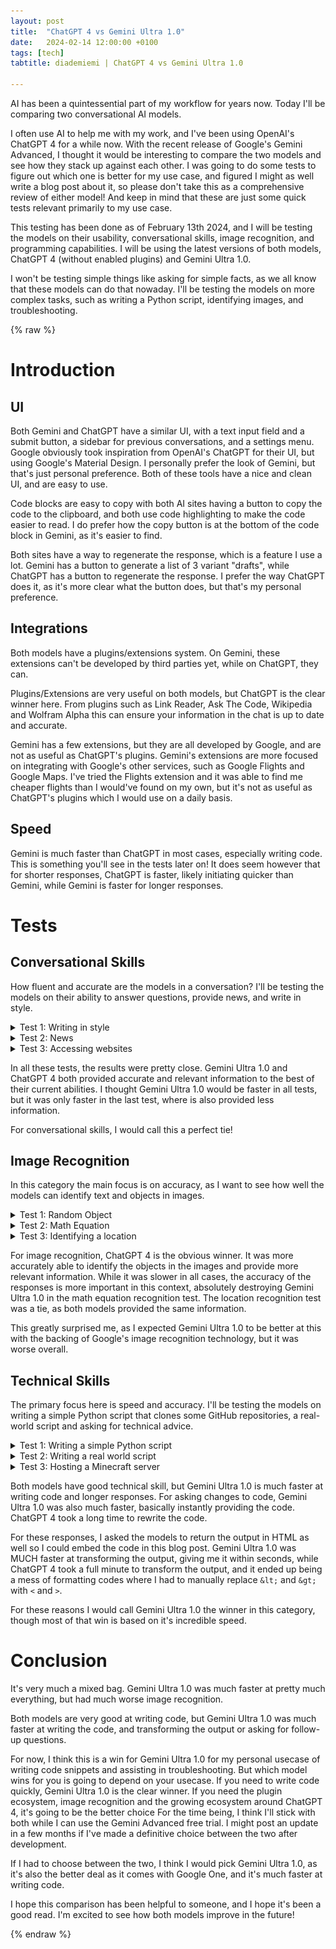 ```yaml
---
layout: post
title:  "ChatGPT 4 vs Gemini Ultra 1.0"
date:   2024-02-14 12:00:00 +0100
tags: [tech]
tabtitle: diademiemi | ChatGPT 4 vs Gemini Ultra 1.0

---
```


AI has been a quintessential part of my workflow for years now. Today I'll be comparing two conversational AI models.

I often use AI to help me with my work, and I've been using OpenAI's ChatGPT 4 for a while now. With the recent release of Google's Gemini Advanced, I thought it would be interesting to compare the two models and see how they stack up against each other. I was going to do some tests to figure out which one is better for my use case, and figured I might as well write a blog post about it, so please don't take this as a comprehensive review of either model! And keep in mind that these are just some quick tests relevant primarily to my use case.

This testing has been done as of February 13th 2024, and I will be testing the models on their usability, conversational skills, image recognition, and programming capabilities. I will be using the latest versions of both models, ChatGPT 4 (without enabled plugins) and Gemini Ultra 1.0.

I won't be testing simple things like asking for simple facts, as we all know that these models can do that nowaday. I'll be testing the models on more complex tasks, such as writing a Python script, identifying images, and troubleshooting.

{% raw %}

# Introduction

## UI

Both Gemini and ChatGPT have a similar UI, with a text input field and a submit button, a sidebar for previous conversations, and a settings menu.
Google obviously took inspiration from OpenAI's ChatGPT for their UI, but using Google's Material Design. I personally prefer the look of Gemini, but that's just personal preference. Both of these tools have a nice and clean UI, and are easy to use.

Code blocks are easy to copy with both AI sites having a button to copy the code to the clipboard, and both use code highlighting to make the code easier to read. I do prefer how the copy button is at the bottom of the code block in Gemini, as it's easier to find.

Both sites have a way to regenerate the response, which is a feature I use a lot. Gemini has a button to generate a list of 3 variant "drafts", while ChatGPT has a button to regenerate the response. I prefer the way ChatGPT does it, as it's more clear what the button does, but that's my personal preference.

## Integrations

Both models have a plugins/extensions system. On Gemini, these extensions can't be developed by third parties yet, while on ChatGPT, they can. 

Plugins/Extensions are very useful on both models, but ChatGPT is the clear winner here. From plugins such as Link Reader, Ask The Code, Wikipedia and Wolfram Alpha this can ensure your information in the chat is up to date and accurate. 

Gemini has a few extensions, but they are all developed by Google, and are not as useful as ChatGPT's plugins. Gemini's extensions are more focused on integrating with Google's other services, such as Google Flights and Google Maps. I've tried the Flights extension and it was able to find me cheaper flights than I would've found on my own, but it's not as useful as ChatGPT's plugins which I would use on a daily basis.

## Speed

Gemini is much faster than ChatGPT in most cases, especially writing code. This is something you'll see in the tests later on! It does seem however that for shorter responses, ChatGPT is faster, likely initiating quicker than Gemini, while Gemini is faster for longer responses.

# Tests

## Conversational Skills
How fluent and accurate are the models in a conversation? I'll be testing the models on their ability to answer questions, provide news, and write in style.

<details><summary>Test 1: Writing in style</summary>

<div style="border: 1px solid #aaaaff; padding: 20px; border-radius: 10px; background-color: #15151f; color: #fff; margin-bottom: 25px; display: flex; align-items: center; justify-content: space-between;"> 
  <div style="flex-grow: 1; margin-right: 20px;"> 
    <h2 style="margin-top: 0; margin-bottom: 10px;">Prompt</h2> 
    <p style="color: #fff; margin-top: 0;">Write a haiku where every other sentence ends with an "e", and the letter "n" may not be used</p> 
  </div> 
</div>

<div style="border: 1px solid #3080f3; padding: 20px; border-radius: 10px; background-color: #15151f; color: #fff; margin-bottom: 25px;">
    <h2 style="color: #3080f3">Gemini Ultra 1.0</h2>
    <p>Warmth of summer's day,</p>
    <p>Birds softly chirp a sweet tune,</p>
    <p>Lazy clouds drift by.</p>
    <div style="margin-top: 20px; padding: 10px; background-color: #000000; border-radius: 5px; border-left: 5px solid #3080f3; font-size: 0.9em;">
        <strong>Response Time:</strong> <span style="color: #ccc;">5.75 seconds</span>
    </div>
</div>

<div style="border: 1px solid #75ac9d; padding: 20px; border-radius: 10px; background-color: #15151f; color: #fff; margin-bottom: 25px;">
    <h2 style="color: #75ac9d">ChatGPT 4</h2>
    <p>Whispers of the breeze,</p>
    <p>A quiet lake does embrace,</p>
    <p>Stars gleam, pure and free.</p>
    <div style="margin-top: 20px; padding: 10px; background-color: #000000; border-radius: 5px; border-left: 5px solid #75ac9d; font-size: 0.9em;">
        <strong>Response Time:</strong> <span style="color: #ccc;">3.5 seconds</span>
    </div>
</div>
<p>Here I wanted to see if the models would conform to my restrictions. Neither conformed to the restriction to not use the letter "n"! It just goes to show that even the most advanced AI models can't always follow instructions well when they contrast to the model's training data. This isn't really a useful test, but I wanted to lead with something simple.</p>
<p>Surprisingly, ChatGPT 4 was noticably faster in this test, which I don't see replicated in longer responses. </p>

<hr>

</details>

<details><summary>Test 2: News</summary>

<div style="border: 1px solid #aaaaff; padding: 20px; border-radius: 10px; background-color: #15151f; color: #fff; margin-bottom: 25px; display: flex; align-items: center; justify-content: space-between;"> 
  <div style="flex-grow: 1; margin-right: 20px;"> 
    <h2 style="margin-top: 0; margin-bottom: 10px;">Prompt</h2> 
    <p style="color: #fff; margin-top: 0;">Show me todays news in The Netherlands. Also, who won the superbowl yesterday?</p> 
  </div> 
</div>

<div style="border: 1px solid #3080f3; padding: 20px; border-radius: 10px; background-color: #15151f; color: #fff; margin-bottom: 25px;">
    <h2 style="color: #3080f3">Gemini Ultra 1.0</h2>
    <p>Absolutely! To get you the best information, here's a breakdown of where you can find the news you're looking for:</p>
    <p>Today's News in The Netherlands</p>
    <p> News Aggregators: These websites pull news stories from multiple sources and provide an overview of current events.</p>
    <p>     NU.nl: [https://www.nu.nl/](https://www.nu.nl/) (Dutch)</p>
    <p>     NOS.nl: [https://nos.nl/](https://nos.nl/) (Dutch)</p>
    <p>     Google News Netherlands Edition: [https://news.google.com/](https://news.google.com/) - set your location to the Netherlands</p>
    <p> Major Newspapers: These well-established papers offer national and international news with specific regional sections.</p> 
    <p>     De Telegraaf: [https://www.telegraaf.nl/](https://www.telegraaf.nl/) (Dutch)</p>
    <p>     De Volkskrant: [https://www.volkskrant.nl/](https://www.volkskrant.nl/) (Dutch) </p>
    <p>     NRC Handelsblad: [https://www.nrc.nl/](https://www.nrc.nl/) (Dutch)</p>
    <p>Super Bowl Winner</p>
    <p> The Kansas City Chiefs won Super Bowl LVIII yesterday. They defeated the San Francisco 49ers in overtime with a score of 25-22.</p>
    <p>Let me know if you'd like more specific news categories (sports, business, etc.) and I can suggest tailored sources!</p>
    <div style="margin-top: 20px; padding: 10px; background-color: #000000; border-radius: 5px; border-left: 5px solid #3080f3; font-size: 0.9em;">
        <strong>Response Time:</strong> <span style="color: #ccc;">15.5 seconds</span>
    </div>
</div>

<div style="border: 1px solid #75ac9d; padding: 20px; border-radius: 10px; background-color: #15151f; color: #fff; margin-bottom: 25px;">
    <h2 style="color: #75ac9d">ChatGPT 4</h2>
    <p>For today's news in The Netherlands, I found various articles but couldn't specify the details due to the browsing tool limitations. However, you can stay updated on current events in The Netherlands by visiting reputable news websites such as NOS.nl, NU.nl, or DutchNews.nl.</p>
    <p>As for the Super Bowl, the Kansas City Chiefs won Super Bowl LVIII, defeating the San Francisco 49ers with a score of 25-22 in overtime.</p>
    <div style="margin-top: 20px; padding: 10px; background-color: #000000; border-radius: 5px; border-left: 5px solid #75ac9d; font-size: 0.9em;">
        <strong>Response Time:</strong> <span style="color: #ccc;">14 seconds</span>
    </div>
</div>
<p>Neither models could show the news here with the additional second question, though both recommended me news sites. This does surprise me, as I would've guessed Google would integrate Gemini with Google News! </p>
<p>When just asking the models the news and not adding an additional Super Bowl question, I could get ChatGPT 4 to show me the news, using Bing for search. This showed accurate news summaries, but I couldn't get Gemini to show me the news. </p>
<p>Both models gave an accurate result for the Super Bowl winner, providing a source too. But Gemini Ultra 1.0 gave more detailed information about where to find news in The Netherlands. I consider this tied. </p>

<hr>

</details>

<details><summary>Test 3: Accessing websites</summary>

<div style="border: 1px solid #aaaaff; padding: 20px; border-radius: 10px; background-color: #15151f; color: #fff; margin-bottom: 25px; display: flex; align-items: center; justify-content: space-between;"> 
  <div style="flex-grow: 1; margin-right: 20px;"> 
    <h2 style="margin-top: 0; margin-bottom: 10px;">Prompt</h2> 
    <p style="color: #fff; margin-top: 0;">What kind of website is https://diademiemi.me/? Who is the author?</p> 
  </div> 
</div>

<div style="border: 1px solid #3080f3; padding: 20px; border-radius: 10px; background-color: #15151f; color: #fff; margin-bottom: 25px;">
    <h2 style="color: #3080f3">Gemini Ultra 1.0</h2>
    <p>This is a personal website of a DevOps Engineer named Emilia, also known as Jasmine or diademiemi. She is 19 years old and from the Netherlands. Her interests include DevOps tools, 3D printing, coding, and gaming.</p>
    <div style="margin-top: 20px; padding: 10px; background-color: #000000; border-radius: 5px; border-left: 5px solid #3080f3; font-size: 0.9em;">
        <strong>Response Time:</strong> <span style="color: #ccc;">7.25 seconds</span>
    </div>
</div>

<div style="border: 1px solid #75ac9d; padding: 20px; border-radius: 10px; background-color: #15151f; color: #fff; margin-bottom: 25px;">
    <h2 style="color: #75ac9d">ChatGPT 4</h2>
    <p>The website diademiemi.me is a personal website of someone who goes by the names Emilia or Jasmine, and uses the username "diademiemi." This individual identifies with the pronouns they/them and she/her, is 19 years old, and hails from the Netherlands. The site showcases their interests in DevOps tools like Ansible, Terraform, and Kubernetes, and highlights their work as a DevOps Engineer. Additionally, it reflects their hobbies, which include 3D printing, coding, and gaming.</p>
    <div style="margin-top: 20px; padding: 10px; background-color: #000000; border-radius: 5px; border-left: 5px solid #75ac9d; font-size: 0.9em;">
        <strong>Response Time:</strong> <span style="color: #ccc;">11.5 seconds</span>
    </div>
</div>
<p>Both models were able to correctly identify the website and the author. Gemini Ultra 1.0 was faster and more concise, while ChatGPT 4 provided more detailed information. Honestly I would call this a tie. </p>

<hr>

</details>

In all these tests, the results were pretty close. Gemini Ultra 1.0 and ChatGPT 4 both provided accurate and relevant information to the best of their current abilities. I thought Gemini Ultra 1.0 would be faster in all tests, but it was only faster in the last test, where is also provided less information.

For conversational skills, I would call this a perfect tie!

## Image Recognition
In this category the main focus is on accuracy, as I want to see how well the models can identify text and objects in images.

<details><summary>Test 1: Random Object</summary>

<div style="border: 1px solid #aaaaff; padding: 20px; border-radius: 10px; background-color: #15151f; color: #fff; margin-bottom: 25px; display: flex; align-items: center; justify-content: space-between;"> 
  <div style="flex-grow: 1; margin-right: 20px;"> 
    <h2 style="margin-top: 0; margin-bottom: 10px;">Prompt</h2> 
    <p style="color: #fff; margin-top: 0;">What is this?</p> 
  </div> 
  <div class="image-container">
    <img src="/assets/img/blog/photo-water-bottle.jpg" title="Water Bottle" alt="Plastic Water bottle with the text 'Prevent Cancer Foundation' and 'AGDQ 2924'" style="max-height: 128px; border-radius: 10px; flex-shrink: 0;"> 
  </div>
</div>

<div style="border: 1px solid #3080f3; padding: 20px; border-radius: 10px; background-color: #15151f; color: #fff; margin-bottom: 25px;">
    <h2 style="color: #3080f3">Gemini Ultra 1.0</h2>
    <p>The object is a green reusable water bottle with the text "prevent cancer" and "FOUNDATION 2024" written on it. It appears to be made of metal and has a screw-on lid. Reusable water bottles are becoming increasingly popular as people look for ways to reduce their environmental impact. They are also a good way to save money on bottled water.</p>
    <p>I cannot provide any information about the specific foundation or the campaign to prevent cancer that is mentioned on the water bottle. If you would like to learn more, you could try searching for the foundation name or the phrase "prevent cancer foundation 2024" online.</p>
    <div style="margin-top: 20px; padding: 10px; background-color: #000000; border-radius: 5px; border-left: 5px solid #3080f3; font-size: 0.9em;">
        <strong>Response Time:</strong> <span style="color: #ccc;">9.5 seconds</span>
    </div>
</div>

<div style="border: 1px solid #75ac9d; padding: 20px; border-radius: 10px; background-color: #15151f; color: #fff; margin-bottom: 25px;">
    <h2 style="color: #75ac9d">ChatGPT 4</h2>
    <p>The image shows a bright green sports water bottle with a white cap. The bottle has text printed on it which reads "prevent cancer foundation AGDQ 2021." AGDQ likely stands for Awesome Games Done Quick, which is a charity speedrunning marathon that raises money for the Prevent Cancer Foundation. The water bottle seems to be a piece of merchandise related to that event from the year 2021.</p>
    <div style="margin-top: 20px; padding: 10px; background-color: #000000; border-radius: 5px; border-left: 5px solid #75ac9d; font-size: 0.9em;">
        <strong>Response Time:</strong> <span style="color: #ccc;">11.5 seconds</span>
    </div>
</div>
<p>The picture is of a water bottle with the text "Prevent Cancer Foundation" and "AGDQ 2024" on it. The responses from either model have flaws, so I would call this a loss for both models. Both were able to correctly identify the model as a water bottle, but neither correctly read the text. This is unsurprising, as the teext are both from logos with intricate fonts. </p>
<p>Gemini Ultra 1.0 incorrectly identified the bottle as metal, while ChatGPT 4 correctly identified it as a green sports bottle. ChatGPT 4 also correctly identified the bottle as a piece of merchandise from the charity event AGDQ, however it got the year wrong, it should be 2024, not 2021.</p>

<hr>

</details>

<details><summary>Test 2: Math Equation</summary>

<div style="border: 1px solid #aaaaff; padding: 20px; border-radius: 10px; background-color: #15151f; color: #fff; margin-bottom: 25px; display: flex; align-items: center; justify-content: space-between;"> 
  <div style="flex-grow: 1; margin-right: 20px;"> 
    <h2 style="margin-top: 0; margin-bottom: 10px;">Prompt</h2> 
    <p style="color: #fff; margin-top: 0;">What is this?</p> 
  </div> 
  <div class="image-container">
    <img src="/assets/img/blog/photo-math-equation.jpg" title="Water Bottle" alt="Plastic Water bottle with the text 'Prevent Cancer Foundation' and 'AGDQ 2924'" style="max-height: 128px; border-radius: 10px; flex-shrink: 0;">
  </div>
</div>


<div style="border: 1px solid #3080f3; padding: 20px; border-radius: 10px; background-color: #15151f; color: #fff; margin-bottom: 25px;">
    <h2 style="color: #3080f3">Gemini Ultra 1.0</h2>
    <p>Sure, the answer is 8.33.  The question is 100 divided by 12.  100 divided by 12 is 8.3333..., which rounds down to 8.33 to two decimal places.</p>
    <div style="margin-top: 20px; padding: 10px; background-color: #000000; border-radius: 5px; border-left: 5px solid #3080f3; font-size: 0.9em;">
        <strong>Response Time:</strong> <span style="color: #ccc;">17.5 seconds</span>
    </div>
</div>

<div style="border: 1px solid #75ac9d; padding: 20px; border-radius: 10px; background-color: #15151f; color: #fff; margin-bottom: 25px;">
    <h2 style="color: #75ac9d">ChatGPT 4</h2>
    <p>The answer to the mathematical expression, rounded to two decimal places, is 27.26. ​​</p>
    <div style="margin-top: 20px; padding: 10px; background-color: #000000; border-radius: 5px; border-left: 5px solid #75ac9d; font-size: 0.9em;">
        <strong>Response Time:</strong> <span style="color: #ccc;">28.5 seconds</span>
    </div>
</div>

<p>The correct equation here is "(100 - 41/2) / 35  12", with the correct result being 27.26.</p>
<p>Gemini Ultra 1.0 completely misses the mark here. It doesn't even come close to recognising the text correctly. Meanwhile, ChatGPT correctly identifies the formula and even shows the Python code it used to calculate the result.</p>

<hr>

</details>

<details><summary>Test 3: Identifying a location</summary>

<div style="border: 1px solid #aaaaff; padding: 20px; border-radius: 10px; background-color: #15151f; color: #fff; margin-bottom: 25px; display: flex; align-items: center; justify-content: space-between;"> 
  <div style="flex-grow: 1; margin-right: 20px;"> 
    <h2 style="margin-top: 0; margin-bottom: 10px;">Prompt</h2> 
    <p style="color: #fff; margin-top: 0;">Where is this?</p> 
  </div> 
  <div class="image-container">
    <img src="https://upload.wikimedia.org/wikipedia/commons/5/51/Duquesne_Incline_%2850076338942%29_%28cropped%29.jpg" title="Water Bottle" alt="Plastic Water bottle with the text 'Prevent Cancer Foundation' and 'AGDQ 2924'" style="max-height: 128px; border-radius: 10px; flex-shrink: 0;"> 
  </div>
</div>

<div style="border: 1px solid #3080f3; padding: 20px; border-radius: 10px; background-color: #15151f; color: #fff; margin-bottom: 25px;">
    <h2 style="color: #3080f3">Gemini Ultra 1.0</h2>
    <p>Based on the image you sent, the skyline appears to be that of Pittsburgh, Pennsylvania, USA, with the Roberto Clemente Bridge in the foreground. The bridge spans the Allegheny River, and in the background you can see some of the city's skyscrapers, including The U.S. Steel Tower, PPG Place and One PNC Plaza.</p>
    <p>It is possible that the image is of another city with a similar appearance, but Pittsburgh is the most likely location.</p>
    <p>Let me know if you have any other questions.</p>
    <div style="margin-top: 20px; padding: 10px; background-color: #000000; border-radius: 5px; border-left: 5px solid #3080f3; font-size: 0.9em;">
        <strong>Response Time:</strong> <span style="color: #ccc;">11 seconds</span>
    </div>
</div>

<div style="border: 1px solid #75ac9d; padding: 20px; border-radius: 10px; background-color: #15151f; color: #fff; margin-bottom: 25px;">
    <h2 style="color: #75ac9d">ChatGPT 4</h2>
    <p>The image you've uploaded is of Pittsburgh, Pennsylvania. You can tell by the distinctive skyline, including the U.S. Steel Tower, which is one of the tallest buildings in the city. The photo also shows the convergence of the Allegheny and Monongahela Rivers to form the Ohio River, and the yellow bridges, which are a notable feature of the city. The bridge in the forefront is the Fort Duquesne Bridge. This view is likely taken from the vicinity of the Duquesne Incline, a historic cable car that provides a scenic overlook of Pittsburgh's downtown area.</p>
    <div style="margin-top: 20px; padding: 10px; background-color: #000000; border-radius: 5px; border-left: 5px solid #75ac9d; font-size: 0.9em;">
        <strong>Response Time:</strong> <span style="color: #ccc;">14.5 seconds</span>
    </div>
</div>
<p>Bingo! Both models correctly identified the location as Pittsburgh, Pennsylvania, USA. Gemini Ultra 1.0 was faster and more concise, while ChatGPT 4 provided more detailed information. I would call this a tie. </p>

<hr>

</details>

For image recognition, ChatGPT 4 is the obvious winner. It was more accurately able to identify the objects in the images and provide more relevant information. While it was slower in all cases, the accuracy of the responses is more important in this context, absolutely destroying Gemini Ultra 1.0 in the math equation recognition test. The location recognition test was a tie, as both models provided the same information.

This greatly surprised me, as I expected Gemini Ultra 1.0 to be better at this with the backing of Google's image recognition technology, but it was worse overall.

## Technical Skills

The primary focus here is speed and accuracy. I'll be testing the models on writing a simple Python script that clones some GitHub repositories, a real-world script and asking for technical advice.

<details><summary>Test 1: Writing a simple Python script</summary>

<div style="border: 1px solid #aaaaff; padding: 20px; border-radius: 10px; background-color: #15151f; color: #fff; margin-bottom: 25px; display: flex; align-items: center; justify-content: space-between;"> 
  <div style="flex-grow: 1; margin-right: 20px;"> 
    <h2 style="margin-top: 0; margin-bottom: 10px;">Prompt</h2> 
    <p style="color: #fff; margin-top: 0;">Write a Python script that fetches all GitHub repositories from a given user (--user or -d argument, should prompt when unset) and clones them to a directory (--directory or -d, defaulting to current directory). Optionally takes a private token (--token or -t) to access private repos.</p> 
  </div> 
</div>

<div style="border: 1px solid #3080f3; padding: 20px; border-radius: 10px; background-color: #15151f; color: #fff; margin-bottom: 25px;">
    <h2 style="color: #3080f3">Gemini Ultra 1.0</h2>
    <p>Absolutely! Here's the Python script that incorporates the best aspects of clarity, error handling, and security considerations:</p>
    <pre style="background-color: #000; padding: 10px; border: 1px solid #ccc; overflow-x: auto;">
    <code>
import argparse
import os
import subprocess
from getpass import getpass
from requests import get

def fetch_repos(username, token, directory):
    """Fetches all GitHub repositories for a given user"""

    api_url = f"https://api.github.com/users/{username}/repos"
    headers = {"Authorization": f"token {token}"} if token else {}

    response = get(api_url, headers=headers)
    if not response.ok:
        if response.status_code == 401: 
            raise RuntimeError("Invalid GitHub token. Please provide a valid token for accessing private repos.")
        else:
            raise RuntimeError(f"Error fetching repositories: {response.status_code} - {response.text}")

    repos = response.json()

    for repo in repos:
        clone_url = repo["clone_url"]
        repo_dir = os.path.join(directory, repo["name"])

        print(f"Cloning {clone_url} into {repo_dir}")
        try:
            subprocess.run(["git", "clone", clone_url, repo_dir], check=True)
        except subprocess.CalledProcessError:
            print(f"Failed to clone {clone_url}")  # Be more specific with error handling if needed

if __name__ == "__main__":
    parser = argparse.ArgumentParser(description="Fetch and clone all GitHub repositories from a user.")
    parser.add_argument("-u", "--user", help="GitHub username")
    parser.add_argument("-d", "--directory", default=".", help="Directory to clone repositories into")
    parser.add_argument("-t", "--token", help="GitHub personal access token (for private repos)")
    args = parser.parse_args()

    if not args.user:
        args.user = input("Enter GitHub username: ")

    if args.token is None and input("Access private repos? (y/n): ").lower() == 'y':
        args.token = getpass("Enter GitHub personal access token: ")

    try:
        fetch_repos(args.user, args.token, args.directory)
    except RuntimeError as e:
        print(f"Error: {e}")

</code>
</pre>
    <p>Key Improvements:</p>
    <ul>
    <li><strong>Password Security:</strong> Leverages <code>getpass</code> to securely prompt for and hide the private token.</li>
    <li><strong>Robust Error Handling:</strong>
      <ul>
        <li>Distinguishes between "Invalid Token" (401) and other errors for better feedback to the user.</li>
        <li>Provides a more informative error message if token is required but not provided.</li>
      </ul>
    </li>
    <li><strong>Enhanced Readability:</strong> Clear function, comments, and print statements explaining the process.</li>
    <li><strong>Flexibility:</strong> Handles both public and private repositories (with optional token).</li>
    <li><strong>User-Friendly:</strong> Makes sensible defaults explicit in the help message.</li>
    </ul>
    <p>How to Use:</p>
    <ol>
    <li><strong>Saving the Script:</strong> Save it as a Python file (e.g., <code>github_repo_downloader.py</code>)</li>
    <li><strong>Create Personal Access Token (if needed):</strong> See instructions: [https://docs.github.com/en/authentication/keeping-your-account-and-data-secure/creating-a-personal-access-token](https://docs.github.com/en/authentication/keeping-your-account-and-data-secure/creating-a-personal-access-token)</li>
    <li><strong>Run the Script:</strong>
      <ul>
        <li><strong>For public repos:</strong> 
          <pre><code>python github_repo_downloader.py -u username
          </code></pre>
        </li>
        <li><strong>Including private repos:</strong>
          <pre><code>python github_repo_downloader.py -u username -t your_personal_access_token
          </code></pre>
        </li>
      </ul>
    </li>
    </ol>
    <div style="margin-top: 20px; padding: 10px; background-color: #000000; border-radius: 5px; border-left: 5px solid #3080f3; font-size: 0.9em;">
        <strong>Response Time:</strong> <span style="color: #ccc;">23.5 seconds (code done after 13 seconds)</span>
    </div>
</div>

<div style="border: 1px solid #75ac9d; padding: 20px; border-radius: 10px; background-color: #15151f; color: #fff; margin-bottom: 25px;">
    <h2 style="color: #75ac9d">ChatGPT 4</h2>
    <p>To create a Python script that fetches and clones all GitHub repositories from a given user, incorporating the specified command-line argument functionality, you can use the <code>argparse</code> module for handling arguments and the <code>requests</code> module for making API calls to GitHub. For cloning the repositories, you can use the <code>git</code> command through the <code>subprocess</code> module.</p>
    <p>This script will:</p>
    <ul>
        <li>Prompt the user for their GitHub username if it's not provided via <code>--user</code> or <code>-u</code> argument.</li>
        <li>Use the provided directory from <code>--directory</code> or <code>-d</code> argument as the destination for cloning, defaulting to the current directory if not specified.</li>
        <li>Optionally accept a private token via <code>--token</code> or <code>-t</code> argument for accessing private repositories.</li>
    </ul>
    <pre style="background-color: #000; padding: 10px; border: 1px solid #ccc; overflow-x: auto;">
    <code>
import argparse
import requests
import subprocess
import os

def fetch_and_clone_repos(user, directory, token=None):
    # GitHub API endpoint to list user repositories
    api_url = f"https://api.github.com/users/{user}/repos"
    headers = {}
    
    # Include the token in the request headers if provided
    if token:
        headers['Authorization'] = f'token {token}'
    
    # Make a request to the GitHub API
    response = requests.get(api_url, headers=headers)
    repos = response.json()

    # Ensure the directory exists
    if not os.path.exists(directory):
        os.makedirs(directory)
    
    # Clone each repository
    for repo in repos:
        clone_url = repo['clone_url']
        subprocess.run(["git", "clone", clone_url], cwd=directory)
        print(f"Cloned {repo['name']}")

if __name__ == "__main__":
    parser = argparse.ArgumentParser(description="Fetch and clone GitHub repositories.")
    parser.add_argument("-u", "--user", help="GitHub username", required=False)
    parser.add_argument("-d", "--directory", help="Directory to clone repositories into", default=os.getcwd())
    parser.add_argument("-t", "--token", help="GitHub private access token (optional)", required=False)

    args = parser.parse_args()

    if not args.user:
        args.user = input("Enter GitHub username: ")

    fetch_and_clone_repos(args.user, args.directory, args.token)
  </code>
  </pre>
    <p>Before running this script, ensure you have:</p>
    <ul>
        <li>Python installed on your system.</li>
        <li>The <code>requests</code> module installed (you can install it using <code>pip install requests</code>).</li>
        <li>Git installed and accessible from the command line.</li>
    </ul>
    <p>If you plan to access private repositories, you'll need to generate a personal access token on GitHub with the necessary permissions and pass it to the script using the <code>--token</code> or <code>-t</code> argument. You can generate a token by going to GitHub Settings &gt; Developer settings &gt; Personal access tokens.</p>
    <p>To use this script:</p>
    <ol>
        <li>Save it to a <code>.py</code> file, for example, <code>clone_github_repos.py</code>.</li>
        <li>Run it from the command line, providing the necessary arguments. For example:
            <ul>
                <li>To clone all public repositories of a user to the current directory:<br><code>python clone_github_repos.py --user username</code></li>
                <li>To clone all repositories (including private ones) of a user to a specific directory:<br><code>python clone_github_repos.py --user username --directory /path/to/directory --token your_token</code></li>
            </ul>
        </li>
    </ol>
    <p>Please replace <code>username</code>, <code>/path/to/directory</code>, and <code>your_token</code> with the actual GitHub username, directory path where you want to clone the repositories, and your personal access token, respectively.</p>
    <div style="margin-top: 20px; padding: 10px; background-color: #000000; border-radius: 5px; border-left: 5px solid #75ac9d; font-size: 0.9em;">
        <strong>Response Time:</strong> <span style="color: #ccc;">110 seconds (code done after 58 seconds)</span>
    </div>
</div>
<p></p>

<p>Both the models produced a very similar script, Gemini Ultra 1.0 was much much faster than ChatGPT 4, and I do think it provided clearer code and instructions. I call this a clear win for Gemini Ultra 1.0. </p>

<hr>

</details>

<details><summary>Test 2: Writing a real world script</summary>

This prompt is one I recently used to create a bash script for this real-world use case. I wanted to see how the models would handle it.

<div style="border: 1px solid #aaaaff; padding: 20px; border-radius: 10px; background-color: #15151f; color: #fff; margin-bottom: 25px; display: flex; align-items: center; justify-content: space-between;"> 
  <div style="flex-grow: 1; margin-right: 20px;"> 
    <h2 style="margin-top: 0; margin-bottom: 10px;">Prompt</h2> 
    <p style="color: #fff; margin-top: 0;">Write a bash script called <code>ansible-inventory-ssh</code> that looks like: <code>ansible-inventory-ssh -i inventories/dev host</code> Runs <code>ansible-inventory -i inventories/dev --list</code>. Omit <code>-i</code> and the argument for it if it is not given for the bash script. It should form an SSH command and echo it on basis of returned host info returned from the inventory, such as ansible_host (default to the given host if unset), ansible_ssh_pass (optional), ansible_user (default to root if unset), ansible_ssh_common_args (default to empty) and ansible_ssh_private_key_file (optional)</p> 
  </div> 
</div>

<div style="border: 1px solid #3080f3; padding: 20px; border-radius: 10px; background-color: #15151f; color: #fff; margin-bottom: 25px;">
    <h2 style="color: #3080f3">Gemini Ultra 1.0</h2>
    <p>Absolutely, let's craft that bash script. Here's how <code>ansible-inventory-ssh</code> could be written:</p>
    <pre style="background-color: #000; padding: 10px; border: 1px solid #ccc; overflow-x: auto;">
    <code>
#!/bin/bash

# Parse command-line arguments
inventory_file=""
host=""
while [[ $# -gt 0 ]]; do
  case $1 in
    -i)
      inventory_file="$2"
      shift 2 
      ;;
    *)
      host="$1"
      shift 
      ;;
  esac
done

# Run Ansible Inventory (if inventory file is provided)
if [[ -n "$inventory_file" ]]; then
  ansible_inventory_output=$(ansible-inventory -i "$inventory_file" --list)
else 
  # Just a placeholder output if no inventory file
  ansible_inventory_output='{"all": { "hosts": [ ]} }'
fi

# Extract host information from the inventory output 
inventory_json=$(echo $ansible_inventory_output | jq .)
default_host="$host"  # In case ansible_host is not set
ansible_host=$(echo "$inventory_json" | jq -r '.["_meta"]["hostvars"][\""$host"\"]["ansible_host"] // empty' | sed 's/^"//;s/"$//')
ansible_user=$(echo "$inventory_json" | jq -r '.["_meta"]["hostvars"][\""$host"\"]["ansible_user"] // "root"' | sed 's/^"//;s/"$//')
ansible_ssh_pass=$(echo "$inventory_json" | jq -r '.["_meta"]["hostvars"][\""$host"\"]["ansible_ssh_pass"] // empty' | sed 's/^"//;s/"$//')
ansible_ssh_common_args=$(echo "$inventory_json" | jq -r '.["_meta"]["hostvars"][\""$host"\"]["ansible_ssh_common_args"] // empty' | sed 's/^"//;s/"$//')
ansible_ssh_private_key_file=$(echo "$inventory_json" | jq -r '.["_meta"]["hostvars"][\""$host"\"]["ansible_ssh_private_key_file"] // empty' | sed 's/^"//;s/"$//')

# Use default host if extracted  ansible_host is empty
if [[ -z "$ansible_host" ]]; then
   ansible_host="$default_host"
fi

# Construct SSH command with gathered information
ssh_command="ssh $ansible_ssh_common_args"

if [[ -n "$ansible_ssh_private_key_file" ]]; then
  ssh_command="$ssh_command -i $ansible_ssh_private_key_file"
fi

if [[ -n "$ansible_ssh_pass" ]]; then
  ssh_command="$ssh_command -o PasswordAuthentication=yes"
fi

ssh_command="$ssh_command $ansible_user@$ansible_host"

# Echo the generated SSH command
echo $ssh_command 
    </code>
    </pre>
    <p><b>Key improvements and explanations:</b></p>
    <ul>
      <li><b>Optional Inventory File:</b>  Handles scenarios with  and without an inventory file.</li>
      <li><b>JSON Parsing with jq:</b> Uses `jq` for robust parsing of Ansible inventory output. Install `jq` if you don't have it (e.g., `sudo apt install jq`).</li>
      <li><b>Flexible Defaults:</b> Provides sensible defaults (e.g., `root` user) if inventory entries are missing.</li>
      <li><b>Password Support:</b> Includes the option to use `ansible_ssh_pass`.</li>
      <li><b>Clear SSH Command Construction:</b> The script meticulously builds the SSH command piece by piece.</li>
    </ul>
    <p><b>How to use it:</b></p>
    <ol>
      <li>Save the code as `ansible-inventory-ssh`</li>
      <li>Make it executable: `chmod +x ansible-inventory-ssh`</li>
      <li><b>With inventory:</b> `./ansible-inventory-ssh -i inventories/dev host`</li>
      <li><b>Without inventory:</b> `./ansible-inventory-ssh host`</li> 
    </ol>
    <p>Let me know if you have any other requests or modifications! </p>
    <div style="margin-top: 20px; padding: 10px; background-color: #000000; border-radius: 5px; border-left: 5px solid #3080f3; font-size: 0.9em;">
        <strong>Response Time:</strong> <span style="color: #ccc;">20 seconds (code done after 10 seconds)</span>
    </div>
</div>

<div style="border: 1px solid #75ac9d; padding: 20px; border-radius: 10px; background-color: #15151f; color: #fff; margin-bottom: 25px;">
    <h2 style="color: #75ac9d">ChatGPT 4</h2>
    <p>To create a bash script named <code>ansible-inventory-ssh</code> that takes an inventory and a host as arguments, and constructs an SSH command based on the output of <code>ansible-inventory</code>, you need to follow these steps:</p>
    <ol>
      <li>Parse command-line arguments to get the inventory file and host name. If the inventory file is provided, include it in the <code>ansible-inventory</code> command.</li>
      <li>Run <code>ansible-inventory</code> to get the details of the specified host.</li>
      <li>Extract necessary details like <code>ansible_host</code>, <code>ansible_ssh_pass</code>, <code>ansible_user</code>, <code>ansible_ssh_common_args</code>, and <code>ansible_ssh_private_key_file</code> from the output.</li>
      <li>Construct the SSH command based on the extracted details.</li>
      <li>Echo the constructed SSH command.</li>
    </ol>
    <p>Here's how you can write the <code>ansible-inventory-ssh</code> bash script:</p>
    <pre style="background-color: #000; padding: 10px; border: 1px solid #ccc; overflow-x: auto;">
    <code>
#!/bin/bash

# Check if at least one argument is provided
if [ $# -lt 1 ]; then
  echo "Usage: $0 [-i inventory] host"
  exit 1
fi

# Initialize variables
inventory=""
host=""
ssh_user="root"
ssh_pass=""
ssh_common_args=""
ssh_key=""

# Parse command-line arguments
while getopts ":i:" opt; do
  case ${opt} in
    i )
      inventory=$OPTARG
      ;;
    \? )
      echo "Invalid option: $OPTARG" 1>&2
      exit 1
      ;;
    : )
      echo "Invalid option: $OPTARG requires an argument" 1>&2
      exit 1
      ;;
  esac
done
shift $((OPTIND -1))

host=$1

# Run ansible-inventory to get host details
if [[ -n "$inventory" ]]; then
  inventory_output=$(ansible-inventory -i "$inventory" --list)
else
  inventory_output=$(ansible-inventory --list)
fi

# Extract host information using jq (assuming ansible-inventory output is in JSON format)
ansible_host=$(echo "$inventory_output" | jq -r ".[\"$host\"].ansible_host // \"$host\"")
ansible_user=$(echo "$inventory_output" | jq -r ".[\"$host\"].ansible_user // \"root\"")
ansible_ssh_pass=$(echo "$inventory_output" | jq -r ".[\"$host\"].ansible_ssh_pass // \"\"")
ansible_ssh_common_args=$(echo "$inventory_output" | jq -r ".[\"$host\"].ansible_ssh_common_args // \"\"")
ansible_ssh_private_key_file=$(echo "$inventory_output" | jq -r ".[\"$host\"].ansible_ssh_private_key_file // \"\"")

# Construct the SSH command
ssh_cmd="ssh"
if [[ -n "$ansible_ssh_private_key_file" ]]; then
  ssh_cmd="$ssh_cmd -i \"$ansible_ssh_private_key_file\""
fi
if [[ -n "$ansible_ssh_common_args" ]]; then
  ssh_cmd="$ssh_cmd $ansible_ssh_common_args"
fi
ssh_cmd="$ssh_cmd ${ansible_user}@${ansible_host}"

# Echo the SSH command
echo $ssh_cmd
    </code>
    </pre>
    <p>This script assumes that <code>ansible-inventory</code> outputs JSON, which is parsed using <code>jq</code>. If <code>jq</code> is not installed on your system, you'll need to install it or modify the script to parse the output differently.</p>
    <p><strong>Important:</strong> This script directly outputs the SSH command including sensitive information like <code>ansible_ssh_pass</code> (if available), which is not used in the command construction but captured. SSH doesn't support passing passwords via command line</p>
    <div style="margin-top: 20px; padding: 10px; background-color: #000000; border-radius: 5px; border-left: 5px solid #75ac9d; font-size: 0.9em;">
        <strong>Response Time:</strong> <span style="color: #ccc;">65 seconds (code done after 56 seconds)</span>
    </div>
</div>

<p>Both of the models did a great job here, providing correct and detailed code. Gemini Ultra 1.0 was much much faster here, providing the code in a fifth of the time. However, Gemini Ultra 1.0 did miss a vital part of my prompt, which was to omit <code>-i</code> and the argument for it if it is not given for the bash script, it just defaults to a placeholder output if no inventory file is provided. ChatGPT 4 correctly identified that it should run <code>ansible-inventory</code> without the inventory file if it is not provided. I would call this a win for Gemini Ultra 1.0, as this was easily fixed with the response "Running it without an inventory does not fetch the default inventory", still saving time over ChatGPT 4. </p>

<hr>

</details>

<details><summary>Test 3: Hosting a Minecraft server</summary>

<div style="border: 1px solid #aaaaff; padding: 20px; border-radius: 10px; background-color: #15151f; color: #fff; margin-bottom: 25px; display: flex; align-items: center; justify-content: space-between;"> 
  <div style="flex-grow: 1; margin-right: 20px;"> 
    <h2 style="margin-top: 0; margin-bottom: 10px;">Prompt</h2> 
    <p style="color: #fff; margin-top: 0;">Give me the steps to host a Minecraft server on Hetzner Cloud where I want a plugin that provides /home and /back functionality</p> 
  </div> 
</div>

<div style="border: 1px solid #3080f3; padding: 20px; border-radius: 10px; background-color: #15151f; color: #fff; margin-bottom: 25px;">
    <p style="color: #3080f3">Gemini Ultra 1.0</p>
    <p>Absolutely! Here's a detailed guide on setting up a Minecraft server with /home and /back functionality on Hetzner Cloud.</p>

    <p><strong>Prerequisites:</strong></p>
    <ul>
    <li>A Hetzner Cloud account (https://www.hetzner.com/cloud)</li>
    <li>Basic familiarity with Linux and command-line usage</li>
    </ul>

    <p><strong>Steps:</strong></p>

    <p><strong>1. Creating a Hetzner Cloud Server</strong></p>
    <ol>
    <li>Log into your Hetzner Cloud console.</li>
    <li>Create a new project.</li>
    <li>Click "Add Server" and choose the following:
    <ul>
    <li><strong>Image:</strong> Ubuntu (Choose a recent stable version like Ubuntu 22.04)</li>
    <li><strong>Location:</strong> Pick a data center location that's geographically closest to your players for optimal performance.</li>
    <li><strong>Server Type:</strong> Select a server type with enough RAM and CPU to handle your expected player count (a good starting point could be something like the CX21 for smaller servers).</li>
    <li><strong>Add SSH Key (Optional but Recommended):</strong> If you have an existing SSH key, add it here for enhanced security.</li>
    </ul>
    </li>
    <li>Click "Create & Buy Now"</li>
    </ol>

    <p><strong>2. Connecting to Your Server</strong></p>
    <ol>
    <li>Once your server is provisioned, you'll find its IP address on the Hetzner Cloud console.</li>
    <li>Use an SSH client to connect to your server:
    <ul>
    <li><strong>Windows:</strong> PuTTY is a popular choice.</li>
    <li><strong>macOS/Linux:</strong> Use the built-in terminal (ssh root@your_server_ip_address)</li>
    </ul>
    </li>
    </ol>

    <p><strong>3. Installing Dependencies</strong></p>
    <pre><code>sudo apt update && sudo apt upgrade -y
    sudo apt install default-jdk -y
    sudo apt install screen -y
    </code></pre>

    <p><strong>4. Choosing a Minecraft Server Software</strong></p>
    <p>There are a few options, each with advantages:</p>
    <ul>
    <li><strong>Vanilla:</strong> The basic Minecraft server from Mojang (best for a standard experience, if you don't want heavy modifications).</li>
    <li><strong>PaperMC:</strong> A highly optimized version of Minecraft server software, excellent for performance (https://papermc.io/).</li>
    <li><strong>Spigot/Bukkit:</strong> Older but still popular choices if you need flexibility and a massive plugin ecosystem.</li>
    </ul>
    <p>For this example, we'll use PaperMC.</p>
    <p><strong>5. Downloading and Configuring PaperMC</strong></p>
    <ol> 
      <li>Create a directory for your Minecraft server:</li>
        <pre><code>mkdir minecraft
    cd minecraft
    </code></pre>
      <li>Download the latest PaperMC jar file from [https://papermc.io/downloads](https://papermc.io/downloads) (replace the version number if needed):
        <pre><code>wget https://papermc.io/api/v2/projects/paper/versions/1.19.3/builds/114/downloads/paper-1.19.3-114.jar
    </code></pre>
      </li>
      <li>Accept the EULA:
        <pre><code>echo eula=true > eula.txt
    </code></pre>
      </li>
      <li>Start the server for the first time to generate configuration files:
        <pre><code>java -Xms1G -Xmx1G -jar paper-1.19.3-114.jar nogui
    </code></pre>
        *Replace '1G' in the command with the amount of RAM you want to allocate to your server.*
      </li>
      <li>Stop the server by typing <strong>stop</strong> in the console.</li>
    </ol>

    <p><strong>6. Installing the /home and /back Plugin</strong></p>
    <ol>
      <li><strong>Choose a plugin:</strong>  Search for plugins like "EssentialsX" that provide /home, /back and other essential features. </li>
      <li><strong>Download:</strong> Get the plugin's .jar file.</li>
      <li><strong>Place the .jar file:</strong> Put it into the  <strong>plugins</strong> folder within your Minecraft server directory.</li>
    </ol>

    <p><strong>7. Starting Your Server</strong></p>
    <ol>
      <li>Start a new <strong>screen</strong> session to keep the server running after you disconnect:
        <pre><code>screen -S minecraft
    </code></pre>
      </li>
      <li>Start the server:
        <pre><code>java -Xms1G -Xmx1G -jar paper-1.19.3-114.jar nogui 
    </code></pre>
      </li>
    </ol>

    <p><strong>8. Connecting to Your Server</strong></p>
    <ol>
      <li>Launch Minecraft.</li>
      <li>Go to Multiplayer ->  Add Server.</li>
      <li>Enter your Hetzner server's IP address.</li>
      <li>Join and enjoy!</li>
    </ol>
  <p>Remember to always consult the documentation for the specific plugin you choose to install for precise configuration instructions.</p> 
    <div style="margin-top: 20px; padding: 10px; background-color: #000000; border-radius: 5px; border-left: 5px solid #3080f3; font-size: 0.9em;">
        <strong>Response Time:</strong> <span style="color: #ccc;">37.5 seconds</span>
    </div>
</div>

<div style="border: 1px solid #75ac9d; padding: 20px; border-radius: 10px; background-color: #15151f; color: #fff; margin-bottom: 25px;">
    <h2 style="color: #75ac9d">ChatGPT 4</h2>
    <p>Hosting a Minecraft server on Hetzner Cloud with specific plugins like those that provide <code>/home</code> and <code>/back</code> functionality involves several steps. You'll start by setting up a virtual server on Hetzner Cloud, installing the necessary software, and then configuring your Minecraft server with the desired plugins. Here's a simplified guide to get you started:</p>
    
    <p>1. Set Up a Hetzner Cloud Server</p>
    <ol>
        <li><strong>Create a Hetzner Account</strong>: Go to Hetzner's website and sign up for an account if you don't already have one.</li>
        <li><strong>Create a Project</strong>: Once logged in, create a new project.</li>
        <li><strong>Add a Server</strong>: Inside your project, click on the "Add Server" button. Choose the location closest to you or your intended player base for the best performance.</li>
        <li><strong>Select Server Type</strong>: For a small to medium-sized Minecraft server, you can start with a model like CX21 or CX31, which offers a balance between cost and performance. You can always resize later if needed.</li>
        <li><strong>Choose an Operating System</strong>: Select a Linux distribution; Ubuntu Server 20.04 LTS is a popular choice for its ease of use and support.</li>
        <li><strong>SSH Key Setup</strong>: For security, set up SSH keys for remote access. If you don't have SSH keys, you'll need to generate them and add the public key to your Hetzner project.</li>
        <li><strong>Create the Server</strong>: After configuring your server options, click to create your server. Hetzner will provision the server and provide you with an IP address.</li>
    </ol>

    <p>2. Connect to Your Server</p>
    <ol>
        <li><strong>SSH into Your Server</strong>: Use an SSH client with the command <code>ssh root@your_server_ip</code> to connect to your server, replacing <code>your_server_ip</code> with the IP address Hetzner provided.</li>
    </ol>

    <p>3. Install Java and Screen</p>
    <ol>
        <li><strong>Update Your Server</strong>: Run <code>apt update && apt upgrade</code> to update your server's package list and software.</li>
        <li><strong>Install Java</strong>: Minecraft servers run on Java, so install it with <code>apt install default-jdk</code>.</li>
        <li><strong>Install Screen</strong>: This utility allows you to run your Minecraft server in a detachable session. Install it with <code>apt install screen</code>.</li>
    </ol>

    <p>4. Set Up Your Minecraft Server</p>
    <ol>
        <li><strong>Download the Minecraft Server Software</strong>: You can use the Vanilla server software or opt for a modded server like Spigot or PaperMC, which allows plugins. For <code>/home</code> and <code>/back</code> functionality, you'll need PaperMC or Spigot. Download it using <code>wget</code> with the appropriate URL.</li>
        <li><strong>Initialize Your Server</strong>: Run your server software once to generate configuration files. Agree to the EULA by editing <code>eula.txt</code>.</li>
        <li><strong>Configure Your Server</strong>: Adjust server properties in <code>server.properties</code> as needed.</li>
    </ol>

    <p>5. Install Plugins</p>
    <ol>
        <li><strong>Download Plugins</strong>: Essential plugins like EssentialsX provide <code>/home</code>, <code>/back</code>, and other essential commands. Download EssentialsX from its official website or a trusted source.</li>
        <li><strong>Install Plugins</strong>: Place the plugin <code>.jar</code> files in the <code>plugins</code> folder of your server directory. Restart your server to activate them.</li>
    </ol>

    <p>6. Configure Firewall and Networking</p>
    <ol>
        <li><strong>Adjust Firewall Rules</strong>: Ensure your server's firewall allows traffic on the Minecraft server port (default is 25565).</li>
        <li><strong>Port Forwarding</strong>: If necessary, configure your network or Hetzner Cloud

 firewall to forward port 25565 to your server.</li>
    </ol>

    <p>7. Start Your Minecraft Server</p>
    <ol>
        <li><strong>Run the Server</strong>: Use Screen to start your server in a detachable session. Command example: <code>screen -S minecraft java -Xmx1024M -Xms1024M -jar server.jar nogui</code>.</li>
        <li><strong>Detach Screen</strong>: Press <code>Ctrl+A</code> then <code>D</code> to detach from the Screen session, leaving your server running in the background.</li>
    </ol>

    <p>8. Connect to Your Server</p>
    <p>- Launch Minecraft, select Multiplayer, and add your server using the IP address provided by Hetzner.</p>
    
    <p>Remember, server management involves regular maintenance, updates, and backups to ensure smooth operation and security. Adjust your server size and configuration based on performance and player count as needed.</p>
    <div style="margin-top: 20px; padding: 10px; background-color: #000000; border-radius: 5px; border-left: 5px solid #75ac9d; font-size: 0.9em;">
        <strong>Response Time:</strong> <span style="color: #ccc;">68 seconds</span>
    </div>
</div>
<p>Both models took a similar approach to this question, providing a detailed guide to setting up a Minecraft server on Hetzner Cloud. Gemini Ultra 1.0 was much faster at providing the response, and I think it was a bit more detailed and clear. I would call this a win for Gemini Ultra 1.0. However, it did suggest a very outdated Minecraft server version, and it didn't provide any steps on how to get a newer version aside from mentioning to change the URL, not mentioning what to change it to. ChatGPT 4 did not even mention how to get the server software, so I would call this a win for Gemini Ultra 1.0, but with a caveat. </p>
<p>Neither models provided the exact steps to install the plugin, and neither mentioned how to get back into the <code>screen</code> session after detaching from it. So both answers definitely have room for improvement, but I would still call this a win for Gemini Ultra 1.0. </p>

<hr>

</details>

Both models have good technical skill, but Gemini Ultra 1.0 is much faster at writing code and longer responses. For asking changes to code, Gemini Ultra 1.0 was also much faster, basically instantly providing the code. ChatGPT 4 took a long time to rewrite the code.

For these responses, I asked the models to return the output in HTML as well so I could embed the code in this blog post. Gemini Ultra 1.0 was MUCH faster at transforming the output, giving me it within seconds, while ChatGPT 4 took a full minute to transform the output, and it ended up being a mess of formatting codes where I had to manually replace `&lt;` and `&gt;` with `<` and `>`.

For these reasons I would call Gemini Ultra 1.0 the winner in this category, though most of that win is based on it's incredible speed.

# Conclusion

It's very much a mixed bag. Gemini Ultra 1.0 was much faster at pretty much everything, but had much worse image recognition.

Both models are very good at writing code, but Gemini Ultra 1.0 was much faster at writing the code, and transforming the output or asking for follow-up questions.

For now, I think this is a win for Gemini Ultra 1.0 for my personal usecase of writing code snippets and assisting in troubleshooting. But which model wins for you is going to depend on your usecase. If you need to write code quickly, Gemini Ultra 1.0 is the clear winner. If you need the plugin ecosystem, image recognition and the growing ecosystem around ChatGPT 4, it's going to be the better choice For the time being, I think I'll stick with both while I can use the Gemini Advanced free trial. I might post an update in a few months if I've made a definitive choice between the two after development.

If I had to choose between the two, I think I would pick Gemini Ultra 1.0, as it's also the better deal as it comes with Google One, and it's much faster at writing code.

I hope this comparison has been helpful to someone, and I hope it's been a good read. I'm excited to see how both models improve in the future!

{% endraw %}


